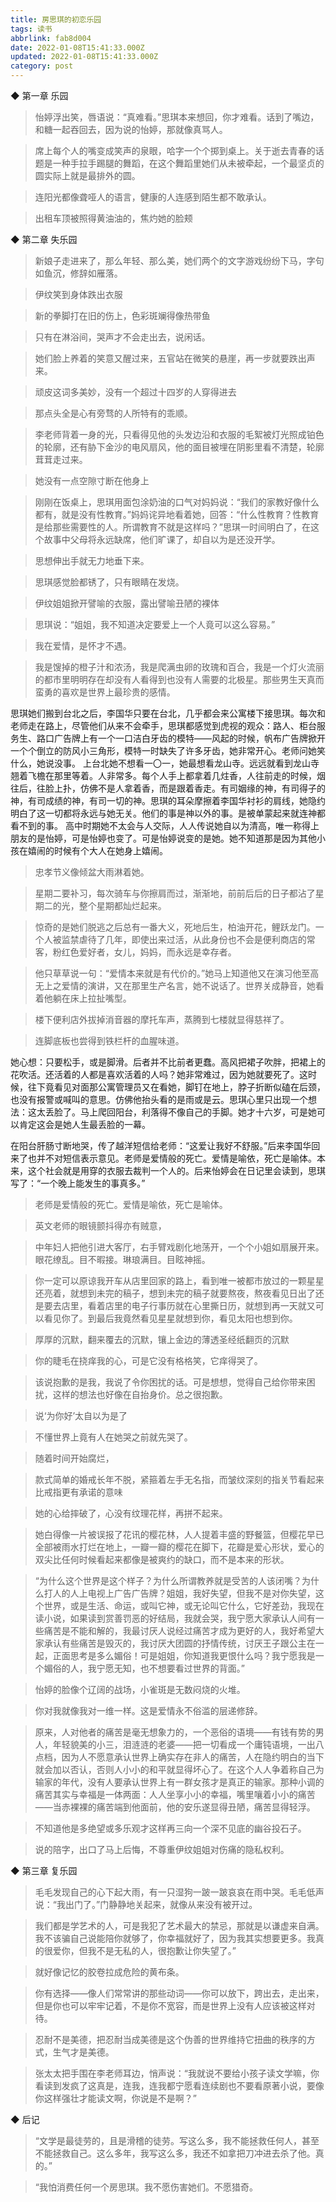 ```yaml
---
title: 房思琪的初恋乐园
tags: 读书
abbrlink: fab8d004
date: 2022-01-08T15:41:33.000Z
updated: 2022-01-08T15:41:33.000Z
category: post
---
```


◆ 第一章 乐园

> 怡婷浮出笑，唇语说：“真难看。”思琪本来想回，你才难看。话到了嘴边，和糖一起吞回去，因为说的怡婷，那就像真骂人。

> 席上每个人的嘴变成笑声的泉眼，哈字一个个掷到桌上。关于逝去青春的话题是一种手拉手踢腿的舞蹈，在这个舞蹈里她们从未被牵起，一个最坚贞的圆实际上就是最排外的圆。

> 连阳光都像聋哑人的语言，健康的人连感到陌生都不敢承认。

> 出租车顶被照得黄油油的，焦灼她的脸颊

<!-- more -->

◆ 第二章 失乐园

> 新娘子走进来了，那么年轻、那么美，她们两个的文字游戏纷纷下马，字句如鱼沉，修辞如雁落。

> 伊纹笑到身体跌出衣服

> 新的拳脚打在旧的伤上，色彩斑斓得像热带鱼

> 只有在淋浴间，哭声才不会走出去，说闲话。

> 她们脸上养着的笑意又醒过来，五官站在微笑的悬崖，再一步就要跌出声来。

> 顽皮这词多美妙，没有一个超过十四岁的人穿得进去

> 那点头全是心有旁骛的人所特有的乖顺。

> 李老师背着一身的光，只看得见他的头发边沿和衣服的毛絮被灯光照成铂色的轮廓，还有胁下金沙的电风扇风，他的面目被埋在阴影里看不清楚，轮廓茸茸走过来。

> 她没有一点空隙寸断在他身上

> 刚刚在饭桌上，思琪用面包涂奶油的口气对妈妈说：“我们的家教好像什么都有，就是没有性教育。”妈妈诧异地看着她，回答：“什么性教育？性教育是给那些需要性的人。所谓教育不就是这样吗？”思琪一时间明白了，在这个故事中父母将永远缺席，他们旷课了，却自以为是还没开学。

> 思想伸出手就无力地垂下来。

> 思琪感觉脸都锈了，只有眼睛在发烧。

> 伊纹姐姐掀开譬喻的衣服，露出譬喻丑陋的裸体

> 思琪说：“姐姐，我不知道决定要爱上一个人竟可以这么容易。”

> 我在爱情，是怀才不遇。

> 我是馊掉的橙子汁和浓汤，我是爬满虫卵的玫瑰和百合，我是一个灯火流丽的都市里明明存在却没有人看得到也没有人需要的北极星。那些男生天真而蛮勇的喜欢是世界上最珍贵的感情。

思琪她们搬到台北之后，李国华只要在台北，几乎都会来公寓楼下接思琪。每次和老师走在路上，尽管他们从来不会牵手，思琪都感觉到虎视的观众：路人、柜台服务生、路口广告牌上有一个一口洁白牙齿的模特——风起的时候，帆布广告牌掀开一个个倒立的防风小三角形，模特一时缺失了许多牙齿，她非常开心。老师问她笑什么，她说没事。
上台北她不想看一〇一，她最想看龙山寺。远远就看到龙山寺翘着飞檐在那里等着。人非常多。每个人手上都拿着几炷香，人往前走的时候，烟往后，往脸上扑，仿佛不是人拿着香，而是跟着香走。有司姻缘的神，有司得子的神，有司成绩的神，有司一切的神。思琪的耳朵摩擦着李国华衬衫的肩线，她隐约明白了这一切都将永远与她无关。他们的事是神以外的事。是被单蒙起来就连神都看不到的事。
高中时期她不太会与人交际，人人传说她自以为清高，唯一称得上朋友的是怡婷，可是怡婷也变了。可是怡婷说变的是她。她不知道那是因为其他小孩在嬉闹的时候有个大人在她身上嬉闹。

> 忠孝节义像倾盆大雨淋着她。

> 星期二要补习，每次骑车与你擦肩而过，渐渐地，前前后后的日子都沾了星期二的光，整个星期都灿烂起来。

> 惊奇的是她们脱逃之后总有一番大义，死地后生，柏油开花，鲤跃龙门。一个人被监禁虐待了几年，即使出来过活，从此身份也不会是便利商店的常客，粉红色爱好者，女儿，妈妈，而永远是幸存者。

> 他只草草说一句：“爱情本来就是有代价的。”她马上知道他又在演习他至高无上之爱情的演讲，又在那里生产名言，她不说话了。世界关成静音，她看着他躺在床上拉扯嘴型。

> 楼下便利店外拔掉消音器的摩托车声，蒸腾到七楼就显得慈祥了。

> 连脚底板也尝得到铁栏杆的血腥味道。

她心想：只要松手，或是脚滑。后者并不比前者更蠢。高风把裙子吹胖，把裙上的花吹活。还活着的人都是喜欢活着的人吗？她非常难过，因为她就要死了。这时候，往下竟看见对面那公寓管理员又在看她，脚钉在地上，脖子折断似磕在后颈，也没有报警或喊叫的意思。仿佛他抬头看的是雨或是云。思琪心里只出现一个想法：这太丢脸了。马上爬回阳台，利落得不像自己的手脚。她才十六岁，可是她可以肯定这会是她人生最丢脸的一幕。

在阳台肝肠寸断地哭，传了越洋短信给老师：“这爱让我好不舒服。”后来李国华回来了也并不对短信表示意见。老师是爱情般的死亡。爱情是喻依，死亡是喻体。本来，这个社会就是用穿的衣服去裁判一个人的。后来怡婷会在日记里会读到，思琪写了：“一个晚上能发生的事真多。”

> 老师是爱情般的死亡。爱情是喻依，死亡是喻体。

> 英文老师的眼镜颤抖得亦有贼意，

> 中年妇人把他引进大客厅，右手臂戏剧化地荡开，一个个小姐如扇展开来。眼花缭乱。目不暇接。琳琅满目。目眩神摇。

> 你一定可以原谅我开车从店里回家的路上，看到唯一被都市放过的一颗星星还亮着，就想到未完的稿子，想到未完的稿子就要熬夜，熬夜看见日出了还是要去店里，看着店里的电子行事历就在心里撕日历，就想到再一天就又可以看见你了。到最后我竟然看见星星就想到你，看见太阳也想到你。

> 厚厚的沉默，翻来覆去的沉默，镶上金边的薄透圣经纸翻页的沉默

> 你的睫毛在挠痒我的心，可是它没有格格笑，它痒得哭了。

> 该说抱歉的是我，我说了令你困扰的话。可是想想，觉得自己给你带来困扰，这样的想法也好像在自抬身价。总之很抱歉。

> 说‘为你好’太自以为是了

> 不懂世界上竟有人在她哭之前就先哭了。

> 随着时间开始腐烂，

> 款式简单的婚戒长年不脱，紧箍着左手无名指，而皱纹深刻的指关节看起来比戒指更有承诺的意味

> 她的心给摔破了，心没有纹理花样，再拼不起来。

> 她白得像一片被误报了花讯的樱花林，人人提着丰盛的野餐篮，但樱花早已全部被雨水打烂在地上，一瓣一瓣的樱花在脚下，花瓣是爱心形状，爱心的双尖比任何时候看起来都像是被爽约的缺口，而不是本来的形状。

> “为什么这个世界是这个样子？为什么所谓教养就是受苦的人该闭嘴？为什么打人的人上电视上广告广告牌？姐姐，我好失望，但我不是对你失望，这个世界，或是生活、命运，或叫它神，或无论叫它什么，它好差劲，我现在读小说，如果读到赏善罚恶的好结局，我就会哭，我宁愿大家承认人间有一些痛苦是不能和解的，我最讨厌人说经过痛苦才成为更好的人，我好希望大家承认有些痛苦是毁灭的，我讨厌大团圆的抒情传统，讨厌王子跟公主在一起，正面思考是多么媚俗！可是姐姐，你知道我更恨什么吗？我宁愿我是一个媚俗的人，我宁愿无知，也不想要看过世界的背面。”

> 怡婷的脸像个辽阔的战场，小雀斑是无数闷烧的火堆。

> 你对我就像我对一维一样。这是爱情永不俗滥的层递修辞。

> 原来，人对他者的痛苦是毫无想象力的，一个恶俗的语境——有钱有势的男人，年轻貌美的小三，泪涟涟的老婆——把一切看成一个庸钝语境，一出八点档，因为人不愿意承认世界上确实存在非人的痛苦，人在隐约明白的当下就会加以否认，否则人小小的和平就显得坏心了。在这个人人争着称自己为输家的年代，没有人要承认世界上有一群女孩才是真正的输家。那种小调的痛苦其实与幸福是一体两面：人人坐享小小的幸福，嘴里嚷着小小的痛苦——当赤裸裸的痛苦端到他面前，他的安乐遂显得丑陋，痛苦显得轻浮。

> 不知道他是多绝望或多乐观才这样再三向一个深不见底的幽谷投石子。

> 说的陪字，出口了马上后悔，不尊重伊纹姐姐对伤痛的隐私权利。

◆ 第三章 复乐园

> 毛毛发现自己的心下起大雨，有一只湿狗一跛一跛哀哀在雨中哭。毛毛低声说：“我出门了。”门静静地关起来，就像从来没有被开过。

> 我们都是学艺术的人，可是我犯了艺术最大的禁忌，那就是以谦虚来自满。我不该骗自己说能陪你就够了，你幸福就好了，因为我其实想要更多。我真的很爱你，但我不是无私的人，很抱歉让你失望了。”

> 就好像记忆的胶卷拉成危险的黄布条。

> 你有选择——像人们常常讲的那些动词——你可以放下，跨出去，走出来，但是你也可以牢牢记着，不是你不宽容，而是世界上没有人应该被这样对待。

> 忍耐不是美德，把忍耐当成美德是这个伪善的世界维持它扭曲的秩序的方式，生气才是美德。

> 张太太把手围在李老师耳边，悄声说：“我就说不要给小孩子读文学嘛，你看读到发疯了这真是，连我，连我都宁愿看连续剧也不要看原著小说，要像你这样强壮才能读文啊，你说是不是啊？”

◆ 后记

> “文学是最徒劳的，且是滑稽的徒劳。写这么多，我不能拯救任何人，甚至不能拯救自己。这么多年，我写这么多，我还不如拿把刀冲进去杀了他。真的。”

> “我怕消费任何一个房思琪。我不愿伤害她们。不愿猎奇。
